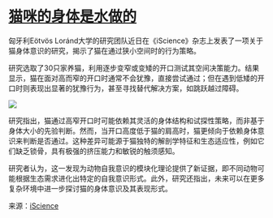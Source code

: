 # [猫咪的身体是水做的](https://github.com/jaaleng/jaaleng.github.io/issues/140)

匈牙利Eötvös Loránd大学的研究团队近日在《iScience》杂志上发表了一项关于猫身体意识的研究，揭示了猫在通过狭小空间时的行为策略。

研究选取了30只家养猫，利用逐步变窄或变矮的开口测试其空间决策能力。结果显示，猫在面对高而窄的开口时通常不会犹豫，直接尝试通过；但在遇到低矮的开口时则表现出显著的犹豫行为，甚至寻找替代解决方案，如跳跃越过障碍。

![](https://pic.superbed.cc/item/67907c70fa9f77b4dcbb51a0.jpg)

研究指出，猫通过高窄开口时可能依赖其灵活的身体结构和试探性策略，而非基于身体大小的先验判断。然而，当开口高度低于猫的肩高时，猫更倾向于依赖身体意识来判断是否通过。这种差异可能源于猫独特的解剖学特征和生态适应性，例如它们缺乏锁骨，具有极强的挤压能力和敏锐的触须感知。

研究者认为，这一发现为动物自我意识的模块化理论提供了新证据，即不同动物可能根据生态需求进化出特定的自我意识形式。此外，研究还指出，未来可以在更多复杂环境中进一步探讨猫的身体意识及其表现形式。

来源：[iScience](https://www.sciencedirect.com/science/article/pii/S2589004224020248)

